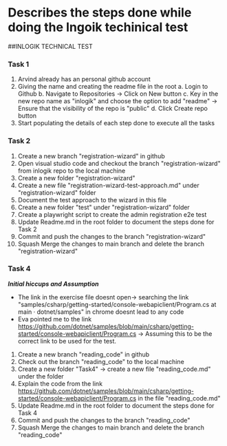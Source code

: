 # Describes the steps done while doing the Ingoik techinical test

##INLOGIK TECHNICAL TEST  

### Task 1
  1. Arvind already has an personal github account
  2. Giving the name and creating the readme file in the root
      a. Login to Github
      b. Navigate to Repositories -> Click on New button
      c. Key in the new repo name as "inlogik" and choose the option to add "readme" -> Ensure that the visibility of the repo is "public"
      d. Click Create repo button
  3. Start populating the details of each step done to execute all the tasks

### Task 2
  1. Create a new branch "registration-wizard" in github
  2. Open visual studio code and checkout the branch "registration-wizard" from inlogik repo to the local machine
  3. Create a new folder "registration-wizard"
  4. Create a new file "registration-wizard-test-approach.md" under "registration-wizard" folder
  5. Document the test approach to the wizard in this file
  6. Create a new folder "test" under "registration-wizard" folder
  7. Create a playwright script to create the admin registration e2e test
  8. Update Readme.md in the root folder to document the steps done for Task 2
  9. Commit and push the changes to the branch "registration-wizard" 
  10. Squash Merge the changes to main branch and delete the branch "registration-wizard" 

### Task 4
***Initial hiccups and Assumption***  
 * The link in the exercise file doesnt open-> searching the link "samples/csharp/getting-started/console-webapiclient/Program.cs at main · dotnet/samples" in chrome doesnt lead to any code
 * Eva pointed me to the link https://github.com/dotnet/samples/blob/main/csharp/getting-started/console-webapiclient/Program.cs -> Assuming this to be the correct link to be used for the test.

  1. Create a new branch "reading_code" in github
  2. Check out the branch "reading_code" to the local machine
  3. Create a new folder "Task4" -> create a new file "reading_code.md" under the folder
  4. Explain the code from the link https://github.com/dotnet/samples/blob/main/csharp/getting-started/console-webapiclient/Program.cs in the file "reading_code.md"
  5. Update Readme.md in the root folder to document the steps done for Task 4
  6. Commit and push the changes to the branch "reading_code" 
  7. Squash Merge the changes to main branch and delete the branch "reading_code" 